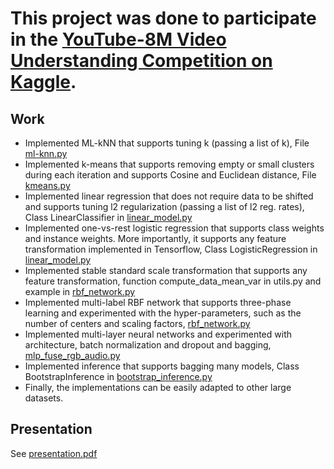 # This project was done to participate in the [YouTube-8M Video Understanding Competition on Kaggle](https://www.kaggle.com/c/youtube8m).
## Work
* Implemented ML-kNN that supports tuning k (passing a list of k), File [ml-knn.py](../master/ml-knn.py)
* Implemented k-means that supports removing empty or small clusters during each iteration and supports Cosine and Euclidean distance, File [kmeans.py](../master/kmeans.py)
* Implemented linear regression that does not require data to be shifted and supports tuning l2 regularization (passing a list of l2 reg. rates), Class LinearClassifier in [linear_model.py](../master/linear_model.py)
* Implemented one-vs-rest logistic regression that supports class weights and instance weights. More importantly, it supports any feature transformation implemented in Tensorflow, Class LogisticRegression in [linear_model.py](../master/linear_model.py)
* Implemented stable standard scale transformation that supports any feature transformation, function compute_data_mean_var in utils.py and example in [rbf_network.py](../master/rbf_network.py)
* Implemented multi-label RBF network that supports three-phase learning and experimented with the hyper-parameters, such as the number of centers and scaling factors, [rbf_network.py](../master/rbf_network.py)
* Implemented multi-layer neural networks and experimented with architecture, batch normalization and dropout and bagging, [mlp_fuse_rgb_audio.py](../master/mlp_fuse_rgb_audio.py)
* Implemented inference that supports bagging many models, Class BootstrapInference in [bootstrap_inference.py](../master/bootstrap_inference.py)
* Finally, the implementations can be easily adapted to other large datasets.
## Presentation
See [presentation.pdf](../master/presentation.pdf)
